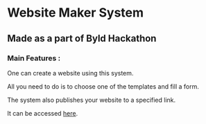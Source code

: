 # Website Maker System
## Made as a part of Byld Hackathon
### Main Features : 
One can create a website using this system.

All you need to do is to choose one of the templates and fill a form.

The system also publishes your website to a specified link.

It can be accessed [here](https://croyants.github.io/).
